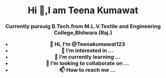 <h1 align="center">Hi 🐤,I am Teena Kumawat</h1>
<h3 align="center"> Currently pursuig B.Tech.from M.L.V.Textile and Engineering College,Bhilwara (Raj.)

<!---
Teenakumawat123/Teenakumawat123 is a ✨ special ✨ repository because its `README.md` (this file) appears on your GitHub profile.
You can click the Preview link to take a look at your changes.
--->
  
- 👋 Hi, I’m @Teenakumawat123
- 👀 I’m interested in ...
- 🌱 I’m currently learning ...
- 💞️ I’m looking to collaborate on ...
- 📫 How to reach me ...

